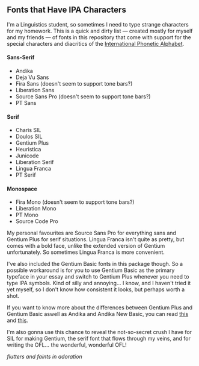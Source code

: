 ## Fonts that Have IPA Characters

I'm a Linguistics student, so sometimes I need to type strange characters for my homework. This is a quick and dirty list — created mostly for myself and my friends — of fonts in this repository that come with support for the special characters and diacritics of the [International Phonetic Alphabet](http://bit.ly/2bTJT70).

#### Sans-Serif
* Andika
* Deja Vu Sans
* Fira Sans (doesn't seem to support tone bars?)
* Liberation Sans
* Source Sans Pro (doesn't seem to support tone bars?)
* PT Sans

#### Serif
* Charis SIL
* Doulos SIL
* Gentium Plus
* Heuristica
* Junicode
* Liberation Serif
* Lingua Franca
* PT Serif

#### Monospace
* Fira Mono (doesn't seem to support tone bars?)
* Liberation Mono
* PT Mono
* Source Code Pro

My personal favourites are Source Sans Pro for everything sans and Gentium Plus for serif situations. Lingua Franca isn't quite as pretty, but comes with a bold face, unlike the extended version of Gentium unfortunately. So sometimes Lingua Franca is more convenient.

I've also included the Gentium Basic fonts in this package though. So a possible workaround is for you to use Gentium Basic as the primary typeface in your essay and switch to Gentium Plus whenever you need to type IPA symbols. Kind of silly and annoying… I know, and I haven't tried it yet myself, so I don't know how consistent it looks, but perhaps worth a shot.

If you want to know more about the differences between Gentium Plus and Gentium Basic aswell as Andika and Andika New Basic, you can read [this](http://software.sil.org/gentium/support/faq/) and [this](http://software.sil.org/andika/support/faq/).

I'm also gonna use this chance to reveal the not-so-secret crush I have for SIL for making Gentium, the serif font that flows through my veins, and for writing the OFL… the wonderful, wonderful OFL!

*flutters and faints in adoration*
